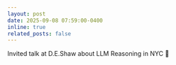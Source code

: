 ```yaml
---
layout: post
date: 2025-09-08 07:59:00-0400
inline: true
related_posts: false
---
```


Invited talk at D.E.Shaw about LLM Reasoning in NYC :statue_of_liberty: 